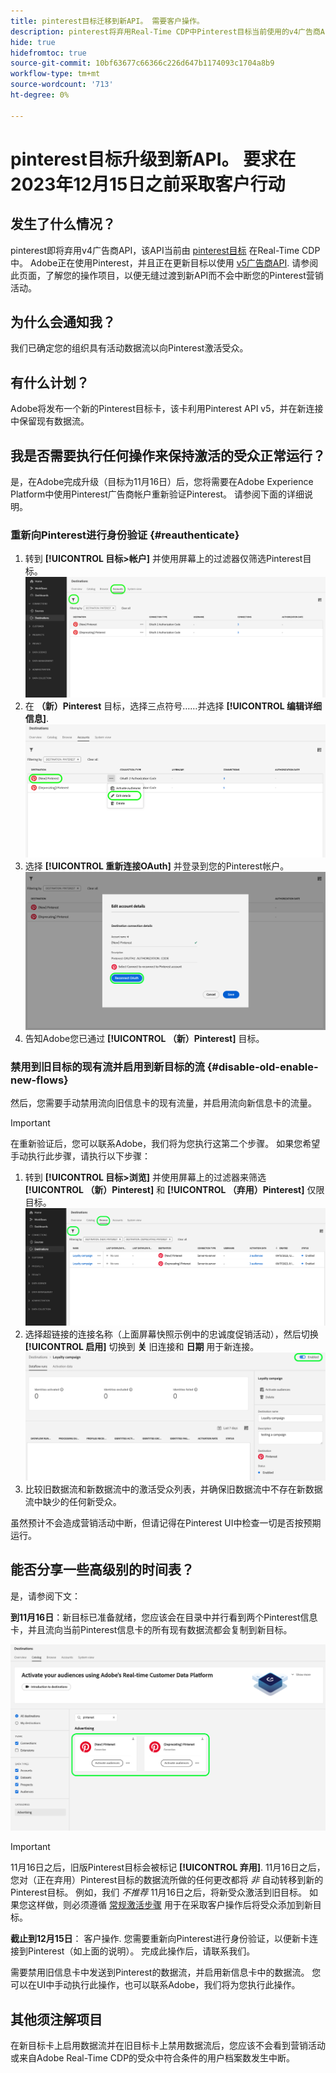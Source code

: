 ```yaml
---
title: pinterest目标迁移到新API。 需要客户操作。
description: pinterest将弃用Real-Time CDP中Pinterest目标当前使用的v4广告商API。 了解您的操作项目，以便无缝过渡到新API而不会中断您的Pinterest营销活动。
hide: true
hidefromtoc: true
source-git-commit: 10bf63677c66366c226d647b1174093c1704a8b9
workflow-type: tm+mt
source-wordcount: '713'
ht-degree: 0%

---
```


# pinterest目标升级到新API。 要求在2023年12月15日之前采取客户行动

## 发生了什么情况？

pinterest即将弃用v4广告商API，该API当前由 [pinterest目标](/help/destinations/catalog/advertising/pinterest.md) 在Real-Time CDP中。 Adobe正在使用Pinterest，并且正在更新目标以使用 [v5广告商API](https://developers.pinterest.com/docs/getting-started/migration/). 请参阅此页面，了解您的操作项目，以便无缝过渡到新API而不会中断您的Pinterest营销活动。

## 为什么会通知我？

我们已确定您的组织具有活动数据流以向Pinterest激活受众。

## 有什么计划？

Adobe将发布一个新的Pinterest目标卡，该卡利用Pinterest API v5，并在新连接中保留现有数据流。

## 我是否需要执行任何操作来保持激活的受众正常运行？

是，在Adobe完成升级（目标为11月16日）后，您将需要在Adobe Experience Platform中使用Pinterest广告商帐户重新验证Pinterest。 请参阅下面的详细说明。

### 重新向Pinterest进行身份验证 {#reauthenticate}

1. 转到 **[!UICONTROL 目标>帐户]** 并使用屏幕上的过滤器仅筛选Pinterest目标。
   ![仅筛选Pinterest帐户](/help/destinations/assets/catalog/advertising/pinterest-migration/filter-pinterest-acconts-only.png)
2. 在 **（新）Pinterest** 目标，选择三点符号……并选择 **[!UICONTROL 编辑详细信息]**.
   ![选择编辑详细信息](/help/destinations/assets/catalog/advertising/pinterest-migration/edit-details-pinterest.png)
3. 选择 **[!UICONTROL 重新连接OAuth]** 并登录到您的Pinterest帐户。
   ![选择重新连接OAuth](/help/destinations/assets/catalog/advertising/pinterest-migration/reconnect-oauth-pinterest.png)
4. 告知Adobe您已通过 **[!UICONTROL （新）Pinterest]** 目标。

### 禁用到旧目标的现有流并启用到新目标的流 {#disable-old-enable-new-flows}

然后，您需要手动禁用流向旧信息卡的现有流量，并启用流向新信息卡的流量。

>[!IMPORTANT]
>
>在重新验证后，您可以联系Adobe，我们将为您执行这第二个步骤。 如果您希望手动执行此步骤，请执行以下步骤：

1. 转到 **[!UICONTROL 目标>浏览]** 并使用屏幕上的过滤器来筛选 **[!UICONTROL （新）Pinterest]** 和 **[!UICONTROL （弃用）Pinterest]** 仅限目标。
   ![仅在“浏览”选项卡中筛选Pinterest数据流](/help/destinations/assets/catalog/advertising/pinterest-migration/filter-pinterest-browse.png)
2. 选择超链接的连接名称（上面屏幕快照示例中的忠诚度促销活动），然后切换 **[!UICONTROL 启用]** 切换到 **关** 旧连接和 **日期** 用于新连接。
   ![为新连接打开和为旧连接关闭](/help/destinations/assets/catalog/advertising/pinterest-migration/enable-disable-toggle.png)
3. 比较旧数据流和新数据流中的激活受众列表，并确保旧数据流中不存在新数据流中缺少的任何新受众。

虽然预计不会造成营销活动中断，但请记得在Pinterest UI中检查一切是否按预期运行。

## 能否分享一些高级别的时间表？

是，请参阅下文：

**到11月16日**：新目标已准备就绪，您应该会在目录中并行看到两个Pinterest信息卡，并且流向当前Pinterest信息卡的所有现有数据流都会复制到新目标。

![并排显示新旧的Pinterest目标](/help/destinations/assets/catalog/advertising/pinterest-migration/pinterest-two-cards-side-by-side.png)

>[!IMPORTANT]
>
>11月16日之后，旧版Pinterest目标会被标记 **[!UICONTROL 弃用]**. <span class="preview">11月16日之后，您对（正在弃用）Pinterest目标的数据流所做的任何更改都将 *非* 自动转移到新的Pinterest目标。 </span>
>例如，我们 *不推荐* 11月16日之后，将新受众激活到旧目标。 如果您这样做，则必须遵循 [常规激活步骤](/help/destinations/ui/activate-segment-streaming-destinations.md) 用于在采取客户操作后将受众添加到新目标。

**截止到12月15日**： <span class="preview">客户操作</span>. 您需要重新向Pinterest进行身份验证，以便新卡连接到Pinterest（如上面的说明）。 完成此操作后，请联系我们。

需要禁用旧信息卡中发送到Pinterest的数据流，并启用新信息卡中的数据流。 您可以在UI中手动执行此操作，也可以联系Adobe，我们将为您执行此操作。

## 其他须注解项目

在新目标卡上启用数据流并在旧目标卡上禁用数据流后，您应该不会看到营销活动或来自Adobe Real-Time CDP的受众中符合条件的用户档案数发生中断。
